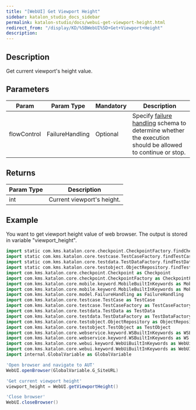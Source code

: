 ```yaml
---
title: "[WebUI] Get Viewport Height" 
sidebar: katalon_studio_docs_sidebar
permalink: katalon-studio/docs/webui-get-viewport-height.html 
redirect_from: "/display/KD/%5BWebUI%5D+Get+Viewport+Height" 
description: 
---
```

Description  
-------------

Get current viewport's height value.

Parameters  
------------

| Param | Param Type | Mandatory | Description |
| --- | --- | --- | --- |
| flowControl | FailureHandling | Optional | Specify [failure handling](https://docs.katalon.com/display/KD/Failure+handling) schema to determine whether the execution should be allowed to continue or stop. |

Returns
-------

| Param Type | Description |
| --- | --- |
| int | Current viewport's height. |

Example 
--------

You want to get viewport height value of web browser. The output is stored in variable "viewport_height".

```groovy
import static com.kms.katalon.core.checkpoint.CheckpointFactory.findCheckpoint
import static com.kms.katalon.core.testcase.TestCaseFactory.findTestCase
import static com.kms.katalon.core.testdata.TestDataFactory.findTestData
import static com.kms.katalon.core.testobject.ObjectRepository.findTestObject
import com.kms.katalon.core.checkpoint.Checkpoint as Checkpoint
import com.kms.katalon.core.checkpoint.CheckpointFactory as CheckpointFactory
import com.kms.katalon.core.mobile.keyword.MobileBuiltInKeywords as MobileBuiltInKeywords
import com.kms.katalon.core.mobile.keyword.MobileBuiltInKeywords as Mobile
import com.kms.katalon.core.model.FailureHandling as FailureHandling
import com.kms.katalon.core.testcase.TestCase as TestCase
import com.kms.katalon.core.testcase.TestCaseFactory as TestCaseFactory
import com.kms.katalon.core.testdata.TestData as TestData
import com.kms.katalon.core.testdata.TestDataFactory as TestDataFactory
import com.kms.katalon.core.testobject.ObjectRepository as ObjectRepository
import com.kms.katalon.core.testobject.TestObject as TestObject
import com.kms.katalon.core.webservice.keyword.WSBuiltInKeywords as WSBuiltInKeywords
import com.kms.katalon.core.webservice.keyword.WSBuiltInKeywords as WS
import com.kms.katalon.core.webui.keyword.WebUiBuiltInKeywords as WebUiBuiltInKeywords
import com.kms.katalon.core.webui.keyword.WebUiBuiltInKeywords as WebUI
import internal.GlobalVariable as GlobalVariable

'Open browser and navigate to AUT'
WebUI.openBrowser(GlobalVariable.G_SiteURL)

'Get current viewport height'
viewport_height = WebUI.getViewportHeight()

'Close browser'
WebUI.closeBrowser()
```